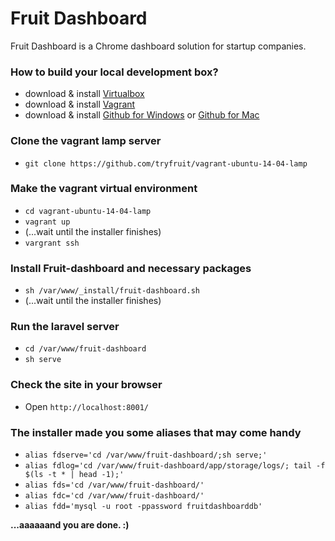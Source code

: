 # Fruit Dashboard

Fruit Dashboard is a Chrome dashboard solution for startup companies.

### How to build your local development box?
  - download & install [Virtualbox](https://www.virtualbox.org/)
  - download & install [Vagrant](https://www.vagrantup.com/)
  - download & install [Github for Windows](https://windows.github.com/) or [Github for Mac](https://mac.github.com/)

### Clone the vagrant lamp server
  - ```git clone https://github.com/tryfruit/vagrant-ubuntu-14-04-lamp```

### Make the vagrant virtual environment
  - ```cd vagrant-ubuntu-14-04-lamp```
  - ```vagrant up```
  - (...wait until the installer finishes)
  - ```vargrant ssh```

### Install Fruit-dashboard and necessary packages
  - ```sh /var/www/_install/fruit-dashboard.sh```
  - (...wait until the installer finishes)

### Run the laravel server
  - ```cd /var/www/fruit-dashboard```
  - ```sh serve```

### Check the site in your browser
  - Open ```http://localhost:8001/```

### The installer made you some aliases that may come handy
  - ```alias fdserve='cd /var/www/fruit-dashboard/;sh serve;'```
  - ```alias fdlog='cd /var/www/fruit-dashboard/app/storage/logs/; tail -f $(ls -t * | head -1);'```
  - ```alias fds='cd /var/www/fruit-dashboard/'```
  - ```alias fdc='cd /var/www/fruit-dashboard/'```
  - ```alias fdd='mysql -u root -ppassword fruitdashboarddb'```

**...aaaaaand you are done. :)**